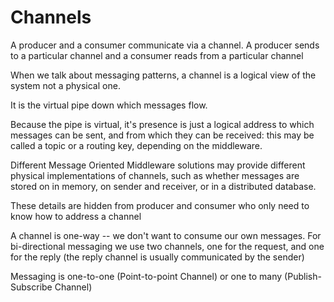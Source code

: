 # Channels #

A producer and a consumer communicate via a channel. A producer sends to a particular channel and a consumer reads from a particular channel


When we talk about messaging patterns, a channel is a logical view of the system not a physical one.

It is the virtual pipe down which messages flow.

Because the pipe is virtual, it's presence is just a logical address to which messages can be sent, and from which they can be received: this may be called a topic or a routing key, depending on the middleware.

Different Message Oriented Middleware solutions may provide different physical implementations of channels, such as whether messages are stored on in memory, on sender and receiver, or in a distributed database. 

These details are hidden from producer and consumer who only need to know how to address a channel

A channel is one-way -- we don't want to consume our own messages. For bi-directional messaging we use two channels, one for the request, and one for the reply (the reply channel is usually communicated by the sender)

Messaging is  one-to-one (Point-to-point Channel) or one to many (Publish-Subscribe Channel)

